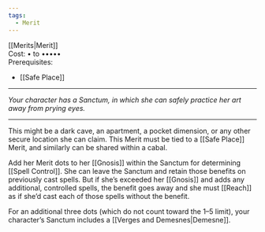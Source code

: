 ```yaml
---
tags:
  - Merit
---
```


[[Merits|Merit]]\
Cost: • to •••••\
Prerequisites:
- [[Safe Place]]

---

_Your character has a Sanctum, in which she can safely practice her art away from prying eyes._

---

This might be a dark cave, an apartment, a pocket dimension, or any other secure location she can claim. This Merit must be tied to a [[Safe Place]] Merit, and similarly can be shared within a cabal.

Add her Merit dots to her [[Gnosis]] within the Sanctum for determining [[Spell Control]]. She can leave the Sanctum and retain those benefits on previously cast spells. But if she’s exceeded her [[Gnosis]] and adds any additional, controlled spells, the benefit goes away and she must [[Reach]] as if she’d cast each of those spells without the benefit.

For an additional three dots (which do not count toward the 1–5 limit), your character’s Sanctum includes a [[Verges and Demesnes|Demesne]].